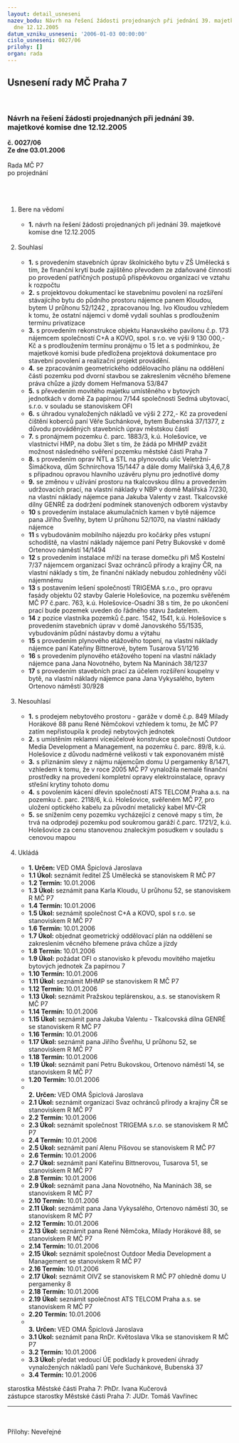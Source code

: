 ```yaml
---
layout: detail_usneseni
nazev_bodu: Návrh na řešení žádosti projednaných při jednání 39. majetkové komise
  dne 12.12.2005
datum_vzniku_usneseni: '2006-01-03 00:00:00'
cislo_usneseni: 0027/06
prilohy: []
organ: rada
---
```

<div id="ucUsn_pList" class="usn">
	<span><h2>Usnesení rady MČ Praha 7 </h2>
<br></span><div class="standBody">
<span><h3>Návrh na řešení žádosti projednaných při jednání 39. majetkové komise dne 12.12.2005</h3></span><div class="center">
		<strong>č. 0027/06</strong><br>
	</div>
<div class="center">
		<strong>Ze dne 03.01.2006</strong><br><br>
	</div>Rada MČ P7<br>po projednání<br><br><br><ol>
<br><li>Bere na vědomí<br><ul>
<br><li>
<strong>1.</strong> návrh na řešení žádosti projednaných při jednání 39. majetkové komise dne 12.12.2005</li>
</ul>
<br>
</li>
<li>Souhlasí<br><ul>
<br><li>
<strong>1.</strong> s provedením stavebních úprav školnického bytu v ZŠ Umělecká s tím, že finanční krytí bude zajištěno převodem ze zdaňované činnosti po provedení patřičných postupů příspěvkovou organizací ve vztahu k rozpočtu<br>
</li>
<li>
<strong>2.</strong> s projektovou dokumentací ke stavebnímu povolení na rozšíření stávajícího bytu do půdního prostoru nájemce panem Kloudou, bytem U průhonu 52/1242 , zpracovanou Ing. Ivo Kloudou vzhledem k tomu, že ostatní nájemci v domě vydali souhlas s prodloužením termínu privatizace<br>
</li>
<li>
<strong>3.</strong> s provedením rekonstrukce objektu Hanavského pavilonu č.p. 173 nájemcem společností C+A a KOVO, spol. s r.o. ve výši 9 130 000,- Kč a s prodloužením termínu pronájmu o 15 let a s podmínkou, že majetkové komisi bude předložena projektová dokumentace pro stavební povolení a realizační projekt provádění.<br>
</li>
<li>
<strong>4.</strong> se zpracováním geometrického oddělovacího plánu na oddělení části pozemku pod dvorní stavbou se zakreslením věcného břemene práva chůze a jízdy domem Heřmanova 53/847<br>
</li>
<li>
<strong>5.</strong> s převedením movitého majetku umístěného v bytových jednotkách v domě Za papírnou 7/144 společnosti Sedmá ubytovací, s.r.o. v souladu se stanoviskem OFI<br>
</li>
<li>
<strong>6.</strong> s úhradou vynaložených nákladů ve výši 2 272,- Kč za provedení čištění koberců paní Věře Suchánkové, bytem Bubenská 37/1377, z důvodu prováděných stavebních úprav městskou částí<br>
</li>
<li>
<strong>7.</strong> s pronájmem pozemku č. parc. 1883/3, k.ú. Holešovice, ve vlastnictví HMP, na dobu 3let s tím, že žádá po MHMP zvážit možnost následného svěření pozemku městské části Praha 7<br>
</li>
<li>
<strong>8.</strong> s provedením oprav NTL a STL na plynovodu ulic Veletržní-Šimáčkova, dům Schnirchova 15/1447 a dále domy Malířská 3,4,6,7,8 s případnou opravou hlavního uzávěru plynu pro jednotlivé domy<br>
</li>
<li>
<strong>9.</strong> se změnou v užívání prostoru na tkalcovskou dílnu a provedením udržovacích prací, na vlastní náklady v NBP v domě Malířská 7/230, na vlastní náklady nájemce pana Jakuba Valenty v zast. Tkalcovské dílny GENRÉ za dodržení podmínek stanovených odborem výstavby<br>
</li>
<li>
<strong>10</strong> s provedením instalace akumulačních kamen v bytě nájemce pana Jiřího Šveňhy, bytem U průhonu 52/1070, na vlastní náklady nájemce<br>
</li>
<li>
<strong>11</strong> s vybudováním mobilního nájezdu pro kočárky přes vstupní schodiště, na vlastní náklady nájemce paní Petry Bukovské v domě Ortenovo náměstí 14/1494<br>
</li>
<li>
<strong>12</strong> s provedením instalace mříží na terase domečku při MŠ Kostelní 7/37 nájemcem organizací Svaz ochránců přírody a krajiny ČR, na vlastní náklady s tím, že finanční náklady nebudou zohledněny vůči nájemnému<br>
</li>
<li>
<strong>13</strong> s postavením lešení společností TRIGEMA s.r.o., pro opravu fasády objektu 02 stavby Galerie Holešovice, na pozemku svěřeném MČ P7 č.parc. 763, k.ú. Holešovice-Osadní 38 s tím, že po ukončení prací bude pozemek uveden do řádného stavu žadatelem.<br>
</li>
<li>
<strong>14</strong> z pozice vlastníka pozemků č.parc. 1542, 1541, k.ú. Holešovice s provedením stavebních úprav v domě Janovského 55/1535, vybudováním půdní nástavby domu a výtahu<br>
</li>
<li>
<strong>15</strong> s provedením plynového etážového topení, na vlastní náklady nájemce paní Kateřiny Bittnerové, bytem Tusarova 51/1216<br>
</li>
<li>
<strong>16</strong> s provedením plynového etážového topení na vlastní náklady nájemce pana Jana Novotného, bytem Na Maninách 38/1237<br>
</li>
<li>
<strong>17</strong> s provedením stavebních prací za účelem rozšíření koupelny v bytě, na vlastní náklady nájemce pana Jana Vykysalého, bytem Ortenovo náměstí 30/928</li>
</ul>
<br>
</li>
<li>Nesouhlasí<br><ul>
<br><li>
<strong>1.</strong> s prodejem nebytového prostoru - garáže v domě č.p. 849 Milady Horákové 88 panu René Němčokovi vzhledem k tomu, že MČ P7 zatím nepřistoupila k prodeji nebytových jednotek<br>
</li>
<li>
<strong>2.</strong> s umístěním reklamní víceúčelové konstrukce společností Outdoor Media Development a Management, na pozemku č. parc. 89/8, k.ú. Holešovice z důvodu nadměrné velikosti v tak exponovaném místě<br>
</li>
<li>
<strong>3.</strong> s přiznáním slevy z nájmu nájemcům domu U pergamenky 8/1471, vzhledem k tomu, že v roce 2005 MČ P7 vynaložila nemalé finanční prostředky na provedení kompletní opravy elektroinstalace, opravy střešní krytiny tohoto domu<br>
</li>
<li>
<strong>4.</strong> s povolením kácení dřevin společností ATS TELCOM Praha a.s. na pozemku č. parc. 2118/6, k.ú. Holešovice, svěřeném MČ P7, pro uložení optického kabelu za původní metalický kabel MV-ČR<br>
</li>
<li>
<strong>5.</strong> se snížením ceny pozemku vycházející z cenové mapy s tím, že trvá na odprodeji pozemku pod soukromou garáží č.parc. 1721/2, k.ú. Holešovice za cenu stanovenou znaleckým posudkem v souladu s cenovou mapou</li>
</ul>
<br>
</li>
<li>Ukládá<br><ul>
<br><li>
<strong>1. Určen: </strong>VED OMA Špiclová Jaroslava<br>
</li>
<li>
<strong>1.1 Úkol: </strong>seznámit ředitel ZŠ Umělecká se stanoviskem R MČ P7<br>
</li>
<li>
<strong>1.2 Termín: </strong>10.01.2006<br>
</li>
<li>
<strong>1.3 Úkol: </strong>seznámit pana Karla Kloudu, U průhonu 52, se stanoviskem R MČ P7<br>
</li>
<li>
<strong>1.4 Termín: </strong>10.01.2006<br>
</li>
<li>
<strong>1.5 Úkol: </strong>seznámit společnost C+A a KOVO, spol s r.o. se stanoviskem R MČ P7<br>
</li>
<li>
<strong>1.6 Termín: </strong>10.01.2006<br>
</li>
<li>
<strong>1.7 Úkol: </strong>objednat geometrický oddělovací plán na oddělení se zakreslením věcného břemene práva chůze a jízdy<br>
</li>
<li>
<strong>1.8 Termín: </strong>10.01.2006<br>
</li>
<li>
<strong>1.9 Úkol: </strong>požádat OFI o stanovisko k převodu movitého majetku bytových jednotek Za papírnou 7<br>
</li>
<li>
<strong>1.10 Termín: </strong>10.01.2006<br>
</li>
<li>
<strong>1.11 Úkol: </strong>seznámit MHMP se stanoviskem R MČ P7<br>
</li>
<li>
<strong>1.12 Termín: </strong>10.01.2006<br>
</li>
<li>
<strong>1.13 Úkol: </strong>seznámit Pražskou teplárenskou, a.s. se stanoviskem R MČ P7<br>
</li>
<li>
<strong>1.14 Termín: </strong>10.01.2006<br>
</li>
<li>
<strong>1.15 Úkol: </strong>seznámit pana Jakuba Valentu - Tkalcovská dílna GENRÉ se stanoviskem R MČ P7<br>
</li>
<li>
<strong>1.16 Termín: </strong>10.01.2006<br>
</li>
<li>
<strong>1.17 Úkol: </strong>seznámit pana Jiřího Šveňhu, U průhonu 52, se stanoviskem R MČ P7<br>
</li>
<li>
<strong>1.18 Termín: </strong>10.01.2006<br>
</li>
<li>
<strong>1.19 Úkol: </strong>seznámit paní Petru Bukovskou, Ortenovo náměstí 14, se stanoviskem R MČ P7<br>
</li>
<li>
<strong>1.20 Termín: </strong>10.01.2006<br>
</li>
<li>
<strong><br>2. Určen: </strong>VED OMA Špiclová Jaroslava<br>
</li>
<li>
<strong>2.1 Úkol: </strong>seznámit organizaci Svaz ochránců přírody a krajiny ČR se stanoviskem R MČ P7<br>
</li>
<li>
<strong>2.2 Termín: </strong>10.01.2006<br>
</li>
<li>
<strong>2.3 Úkol: </strong>seznámit společnost TRIGEMA s.r.o. se stanoviskem R MČ P7<br>
</li>
<li>
<strong>2.4 Termín: </strong>10.01.2006<br>
</li>
<li>
<strong>2.5 Úkol: </strong>seznámit paní Alenu Píšovou se stanoviskem R MČ P7<br>
</li>
<li>
<strong>2.6 Termín: </strong>10.01.2006<br>
</li>
<li>
<strong>2.7 Úkol: </strong>seznámit paní Kateřinu Bittnerovou, Tusarova 51, se stanoviskem R MČ P7<br>
</li>
<li>
<strong>2.8 Termín: </strong>10.01.2006<br>
</li>
<li>
<strong>2.9 Úkol: </strong>seznámit pana Jana Novotného, Na Maninách 38, se stanoviskem R MČ P7<br>
</li>
<li>
<strong>2.10 Termín: </strong>10.01.2006<br>
</li>
<li>
<strong>2.11 Úkol: </strong>seznámit pana Jana Vykysalého, Ortenovo náměstí 30, se stanoviskem R MČ P7<br>
</li>
<li>
<strong>2.12 Termín: </strong>10.01.2006<br>
</li>
<li>
<strong>2.13 Úkol: </strong>seznámit pana René Němčoka, Milady Horákové 88, se stanoviskem R MČ P7<br>
</li>
<li>
<strong>2.14 Termín: </strong>10.01.2006<br>
</li>
<li>
<strong>2.15 Úkol: </strong>seznámit společnost Outdoor Media Development a Management se stanoviskem R MČ P7<br>
</li>
<li>
<strong>2.16 Termín: </strong>10.01.2006<br>
</li>
<li>
<strong>2.17 Úkol: </strong>seznámit OIVZ se stanoviskem R MČ P7 ohledně domu U pergamenky 8<br>
</li>
<li>
<strong>2.18 Termín: </strong>10.01.2006<br>
</li>
<li>
<strong>2.19 Úkol: </strong>seznámit společnost ATS TELCOM Praha a.s. se stanoviskem R MČ P7<br>
</li>
<li>
<strong>2.20 Termín: </strong>10.01.2006<br>
</li>
<li>
<strong><br>3. Určen: </strong>VED OMA Špiclová Jaroslava<br>
</li>
<li>
<strong>3.1 Úkol: </strong>seznámit pana RnDr. Květoslava Vlka se stanoviskem R MČ P7<br>
</li>
<li>
<strong>3.2 Termín: </strong>10.01.2006<br>
</li>
<li>
<strong>3.3 Úkol: </strong>předat vedoucí ÚE podklady k provedení úhrady vynaložených nákladů paní Veře Suchánkové, Bubenská 37<br>
</li>
<li>
<strong>3.4 Termín: </strong>10.01.2006</li>
</ul>
</li>
</ol>starostka Městské části Praha 7: PhDr. Ivana Kučerová<br>zástupce starostky Městské části Praha 7: JUDr. Tomáš Vavřinec <br><hr>
<br><br>Přílohy: Neveřejné</div>
</div>